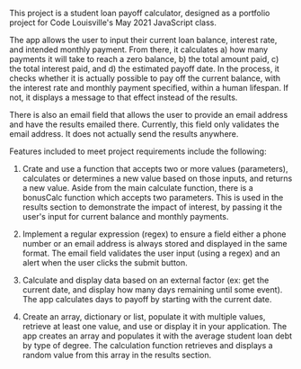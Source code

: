 This project is a student loan payoff calculator, designed as a portfolio project for Code Louisville's May 2021 JavaScript class.

The app allows the user to input their current loan balance, interest rate, and intended monthly payment. From there, it calculates a) how many payments it will take to reach a zero balance, b) the total amount paid, c) the total interest paid, and d) the estimated payoff date. In the process, it checks whether it is actually possible to pay off the current balance, with the interest rate and monthly payment specified, within a human lifespan. If not, it displays a message to that effect instead of the results.

There is also an email field that allows the user to provide an email address and have the results emailed there. Currently, this field only validates the email address. It does not actually send the results anywhere.

Features included to meet project requirements include the following:

1. Crate and use a function that accepts two or more values (parameters), calculates or determines a new value based on those inputs, and returns a new value. Aside from the main calculate function, there is a bonusCalc function which accepts two parameters. This is used in the results section to demonstrate the impact of interest, by passing it the user's input for current balance and monthly payments.

2. Implement a regular expression (regex) to ensure a field either a phone number or an email address is always stored and displayed in the same format. The email field validates the user input (using a regex) and an alert when the user clicks the submit button.

3. Calculate and display data based on an external factor (ex: get the current date, and display how many days remaining until some event). The app calculates days to payoff by starting with the current date.

4. Create an array, dictionary or list, populate it with multiple values, retrieve at least one value, and use or display it in your application. The app creates an array and populates it with the average student loan debt by type of degree. The calculation function retrieves and displays a random value from this array in the results section.
